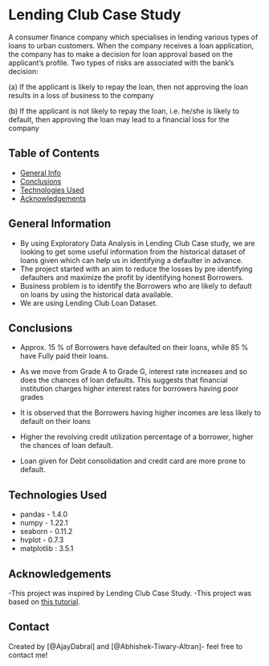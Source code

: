 # Lending Club Case Study

A consumer finance company which specialises in lending various types of loans to urban customers. When the company receives a loan application, the company has to make a decision for loan approval based on the applicant’s profile. Two types of risks are associated with the bank’s decision:

(a) If the applicant is likely to repay the loan, then not approving the loan results in a loss of business to the company

(b) If the applicant is not likely to repay the loan, i.e. he/she is likely to default, then approving the loan may lead to a financial loss for the company



## Table of Contents
* [General Info](#general-information)
* [Conclusions](#conclusions)
* [Technologies Used](#technologies-used)
* [Acknowledgements](#acknowledgements)



## General Information

- By using Exploratory Data Analysis in Lending Club Case study, we are looking to get some useful information from the historical dataset of loans given which can help us in identifying a defaulter in advance.
- The project started with an aim to reduce the losses by pre identifying defaulters and maximize the profit by identifying honest Borrowers.
- Business problem is to identify the Borrowers who are likely to default on loans by using the historical data available.
- We are using Lending Club Loan Dataset.



## Conclusions
- Approx. 15 % of Borrowers have defaulted on their loans, while  85 % have Fully paid their loans.

- As we move from Grade A to Grade G, interest rate increases and so does the chances of loan defaults.
       This suggests that financial institution charges higher interest  rates for borrowers having poor grades

- It is observed that the Borrowers having higher incomes are less likely to default on their loans

- Higher the revolving credit utilization percentage of a borrower, higher the chances of loan default. 
 
- Loan given for Debt consolidation and credit card are more prone to default.



## Technologies Used
- pandas - 1.4.0
- numpy - 1.22.1
- seaborn - 0.11.2
- hvplot - 0.7.3
- matplotlib : 3.5.1



## Acknowledgements
-This project was inspired by Lending Club Case Study.
-This project was based on [this tutorial](https://learn.upgrad.com/course/1994/).


## Contact
Created by [@AjayDabral] and [@Abhishek-Tiwary-Altran]- feel free to contact me!


